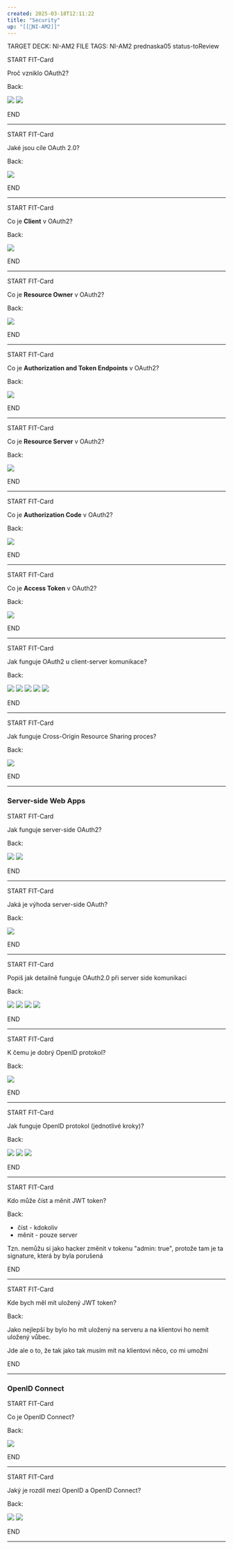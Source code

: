```yaml
---
created: 2025-03-18T12:11:22
title: "Security"
up: "[[📖NI-AM2]]"
---
```


TARGET DECK: NI-AM2
FILE TAGS: NI-AM2 prednaska05 status-toReview


START
FIT-Card

Proč vzniklo OAuth2?

Back:

![](../../Assets/Pasted%20image%2020250318121217.png)
![](../../Assets/Pasted%20image%2020250318121228.png)


END

---


START
FIT-Card

Jaké jsou cíle OAuth 2.0?

Back:

![](../../Assets/Pasted%20image%2020250318121246.png)

END

---


START
FIT-Card

Co je **Client** v OAuth2?

Back:

![](../../Assets/Pasted%20image%2020250318121302.png)

END

---


START
FIT-Card

Co je **Resource Owner** v OAuth2?

Back:

![](../../Assets/Pasted%20image%2020250318121314.png)

END

---


START
FIT-Card

Co je **Authorization and Token Endpoints** v OAuth2?

Back:

![](../../Assets/Pasted%20image%2020250318121330.png)

END

---


START
FIT-Card

Co je **Resource Server** v OAuth2?

Back:

![](../../Assets/Pasted%20image%2020250318121407.png)

END

---


START
FIT-Card

Co je **Authorization Code** v OAuth2?

Back:

![](../../Assets/Pasted%20image%2020250318121402.png)

END

---


START
FIT-Card

Co je **Access Token** v OAuth2?

Back:

![](../../Assets/Pasted%20image%2020250318121358.png)

END

---


START
FIT-Card

Jak funguje OAuth2 u client-server komunikace?

Back:

![](../../Assets/Pasted%20image%2020250318121636.png)
![](../../Assets/Pasted%20image%2020250318121646.png)
![](../../Assets/Pasted%20image%2020250318121718.png)
![](../../Assets/Pasted%20image%2020250318121726.png)
![](../../Assets/Pasted%20image%2020250318121734.png)

END

---


START
FIT-Card

Jak funguje Cross-Origin Resource Sharing proces?

Back:

![](../../Assets/Pasted%20image%2020250318121757.png)

END

---

### Server-side Web Apps


START
FIT-Card

Jak funguje server-side OAuth2?

Back:

![](../../Assets/Pasted%20image%2020250318121845.png)
![](../../Assets/Pasted%20image%2020250318121836.png)

END

---


START
FIT-Card

Jaká je výhoda server-side OAuth?

Back:

![](../../Assets/Pasted%20image%2020250318121902.png)

END

---


START
FIT-Card

Popiš jak detailně funguje OAuth2.0 při server side komunikaci

Back:

![](../../Assets/Pasted%20image%2020250318121925.png)
![](../../Assets/Pasted%20image%2020250318121931.png)
![](../../Assets/Pasted%20image%2020250318121937.png)
![](../../Assets/Pasted%20image%2020250318122002.png)

END

---


START
FIT-Card

K čemu je dobrý OpenID protokol?

Back:

![](../../Assets/Pasted%20image%2020250318122056.png)

END

---


START
FIT-Card

Jak funguje OpenID protokol (jednotlivé kroky)?

Back:

![](../../Assets/Pasted%20image%2020250318122116.png)
![](../../Assets/Pasted%20image%2020250318122123.png)
![](../../Assets/Pasted%20image%2020250318122128.png)

END

---



START
FIT-Card

Kdo může číst a měnit JWT token?

Back:

- číst - kdokoliv
- měnit - pouze server

Tzn. nemůžu si jako hacker změnit v tokenu "admin: true", protože tam je ta signature, která by byla porušená

END

---


START
FIT-Card

Kde bych měl mít uložený JWT token?

Back:

Jako nejlepší by bylo ho mít uložený na serveru a na klientovi ho nemít uložený vůbec.

Jde ale o to, že tak jako tak musím mít na klientovi něco, co mi umožní

END

---

### OpenID Connect

START
FIT-Card

Co je OpenID Connect?

Back:

![](../../Assets/Pasted%20image%2020250318122148.png)

END

---


START
FIT-Card

Jaký je rozdíl mezi OpenID a OpenID Connect?

Back:

![](../../Assets/Pasted%20image%2020250318122206.png)
![](../../Assets/Pasted%20image%2020250318122213.png)

END

---
